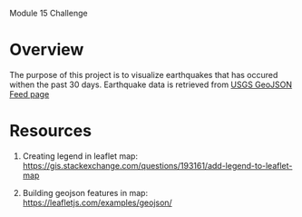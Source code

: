Module 15 Challenge

# Overview
The purpose of this project is to visualize earthquakes that has occured withen the past 30 days. Earthquake data is retrieved from [USGS GeoJSON Feed page](http://earthquake.usgs.gov/earthquakes/feed/v1.0/geojson.php)

# Resources
1. Creating legend in leaflet map: <https://gis.stackexchange.com/questions/193161/add-legend-to-leaflet-map>

2. Building geojson features in map: <https://leafletjs.com/examples/geojson/>
